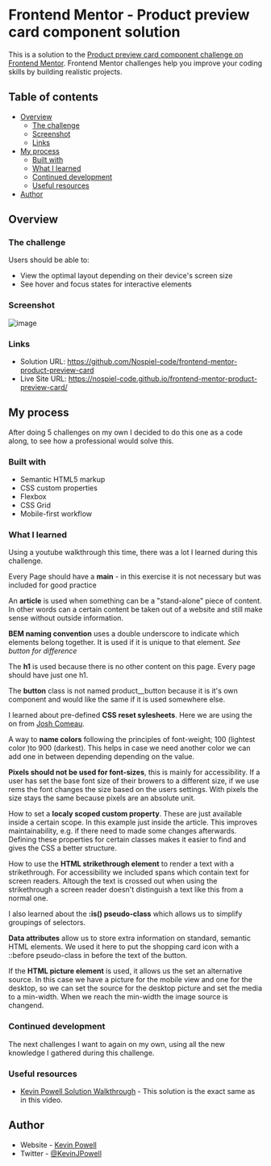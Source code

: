 # Frontend Mentor - Product preview card component solution

This is a solution to the [Product preview card component challenge on Frontend Mentor](https://www.frontendmentor.io/challenges/product-preview-card-component-GO7UmttRfa). Frontend Mentor challenges help you improve your coding skills by building realistic projects. 

## Table of contents

- [Overview](#overview)
  - [The challenge](#the-challenge)
  - [Screenshot](#screenshot)
  - [Links](#links)
- [My process](#my-process)
  - [Built with](#built-with)
  - [What I learned](#what-i-learned)
  - [Continued development](#continued-development)
  - [Useful resources](#useful-resources)
- [Author](#author)

## Overview

### The challenge

Users should be able to:

- View the optimal layout depending on their device's screen size
- See hover and focus states for interactive elements

### Screenshot

![image](https://github.com/Nospiel-code/frontend-mentor-product-preview-card/assets/130290610/999881c3-8310-48d8-b86a-b7f8da6983e0)


### Links

- Solution URL: https://github.com/Nospiel-code/frontend-mentor-product-preview-card
- Live Site URL: https://nospiel-code.github.io/frontend-mentor-product-preview-card/

## My process

After doing 5 challenges on my own I decided to do this one as a code along, to see how a professional would solve this.

### Built with

- Semantic HTML5 markup
- CSS custom properties
- Flexbox
- CSS Grid
- Mobile-first workflow

### What I learned

Using a youtube walkthrough this time, there was a lot I learned during this challenge.

Every Page should have a **main** - in this exercise it is not necessary but was included for good practice

An **article** is used when something can be a "stand-alone" piece of content. In other words can a certain content be taken out of a website and still make sense without outside information.

**BEM naming convention** uses a double underscore to indicate which elements belong together. It is used if it is unique to that element. 
*See button for difference*

The **h1** is used because there is no other content on this page. Every page should have just one h1.

The **button** class is not named product__button because it is it's own component and would like the same if it is used somewhere else.

I learned about pre-defined **CSS reset sylesheets**. Here we are using the on from [Josh Comeau](https://www.joshwcomeau.com/css/custom-css-reset/).

A way to **name colors** following the principles of font-weight; 100 (lightest color )to 900 (darkest). This helps in case we need another color we can add one in between depending depending on the value.

**Pixels should not be used for font-sizes**, this is mainly for accessibility. If a user has set the base font size of their browers to a different size, if we use rems the font changes the size based on the users settings. With pixels the size stays the same because pixels are an absolute unit.

How to set a **localy scoped custom property**. These are just available inside a certain scope. In this example just inside the article. This improves maintainability, e.g. if there need to made some changes afterwards. Defining these properties for certain classes makes it easier to find and gives the CSS a better structure.

How to use the **HTML strikethrough element** to render a text with a strikethrough. For accessibility we included spans which contain text for screen readers. Altough the text is crossed out when using the strikethrough a screen reader doesn't distinguish a text like this from a normal one.

I also learned about the **:is() pseudo-class** which allows us to simplify groupings of selectors.

**Data attributes** allow us to store extra information on standard, semantic HTML elements. We used it here to put the shopping card icon with a ::before pseudo-class in before the text of the button.

If the **HTML picture element** is used, it allows us the set an alternative source. In this case we have a picture for the mobile view and one for the desktop, so we can set the source for the desktop picture and set the media to a min-width. When we reach the min-width the image source is changend.

### Continued development

The next challenges I want to again on my own, using all the new knowledge I gathered during this challenge.

### Useful resources

- [Kevin Powell Solution Walkthrough](https://www.youtube.com/watch?v=B2WL6KkqhLQ&t=15s&ab_channel=KevinPowell) - This solution is the exact same as in this video.

## Author

- Website - [Kevin Powell](https://www.kevinpowell.co/)
- Twitter - [@KevinJPowell](https://www.twitter.com/KevinJPowell)

